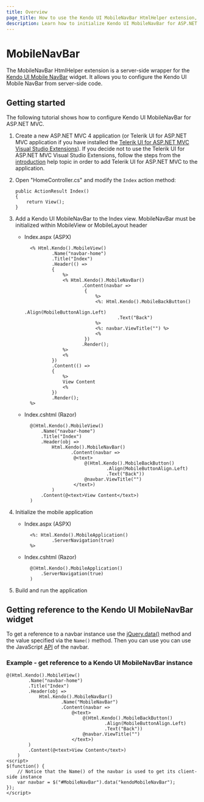 ```yaml
---
title: Overview
page_title: How to use the Kendo UI MobileNavBar HtmlHelper extension, server-side ASP.NET MVC wrapper for Kendo UI Mobile NavBar widget
description: Learn how to initialize Kendo UI MobileNavBar for ASP.NET MVC, access an existing navbar with MobileNavBar HtmlHelper extension documentation.
---
```


# MobileNavBar

The MobileNavBar HtmlHelper extension is a server-side wrapper for the [Kendo UI Mobile NavBar](/api/mobile/navbar) widget. It allows you to configure the Kendo UI Mobile NavBar
from server-side code.

## Getting started

The following tutorial shows how to configure Kendo UI MobileNavBar for ASP.NET MVC.

1.  Create a new ASP.NET MVC 4 application (or Telerik UI for ASP.NET MVC application if you have installed the [Telerik UI for ASP.NET MVC Visual Studio Extensions](/using-kendo-with/aspnet-mvc/introduction#kendo-ui-for-asp.net-mvc-visual-studio-extensions)).
If you decide not to use the Telerik UI for ASP.NET MVC Visual Studio Extensions, follow the steps from the [introduction](/using-kendo-with/aspnet-mvc/introduction) help topic in order
to add Telerik UI for ASP.NET MVC to the application.
1.  Open "HomeController.cs" and modify the `Index` action method:

        public ActionResult Index()
        {
            return View();
        }

1. Add a Kendo UI MobileNavBar to the Index view. MobileNavBar must be initialized within MobileView or MobileLayout header
    - Index.aspx (ASPX)

            <% Html.Kendo().MobileView()
                    .Name("navbar-home")
                    .Title("Index")
                    .Header(() =>
                    {
                        %>
                        <% Html.Kendo().MobileNavBar()
                               .Content(navbar =>
                                {
                                    %>
                                    <%: Html.Kendo().MobileBackButton()
                                            .Align(MobileButtonAlign.Left)
                                            .Text("Back")
                                    %>
                                    <%: navbar.ViewTitle("") %>
                                    <%
                                })
                               .Render();
                        %>
                        <%
                    })
                    .Content(() =>
                    {
                        %>
                        View Content
                        <%
                    })
                    .Render();
            %>

    - Index.cshtml (Razor)

            @(Html.Kendo().MobileView()
                .Name("navbar-home")
                .Title("Index")
                .Header(obj =>
                    Html.Kendo().MobileNavBar()
                           .Content(navbar =>
                            @<text>
                                @(Html.Kendo().MobileBackButton()
                                        .Align(MobileButtonAlign.Left)
                                        .Text("Back"))
                                @navbar.ViewTitle("")
                            </text>)
                    )
                .Content(@<text>View Content</text>)
            )


1. Initialize the mobile application
    - Index.aspx (ASPX)

            <%: Html.Kendo().MobileApplication()
                    .ServerNavigation(true)
            %>

    - Index.cshtml (Razor)

            @(Html.Kendo().MobileApplication()
                .ServerNavigation(true)
            )

1. Build and run the application

## Getting reference to the Kendo UI MobileNavBar widget

To get a reference to a navbar instance use the [jQuery.data()](http://api.jquery.com/jQuery.data/) method and the value specified via the `Name()` method.
Then you can use you can use the JavaScript [API](/api/mobile/navbar#methods) of the navbar.

### Example - get reference to a Kendo UI MobileNavBar instance

    @(Html.Kendo().MobileView()
            .Name("navbar-home")
            .Title("Index")
            .Header(obj =>
                Html.Kendo().MobileNavBar()
                        .Name("MobileNavBar")
                        .Content(navbar =>
                            @<text>
                                @(Html.Kendo().MobileBackButton()
                                        .Align(MobileButtonAlign.Left)
                                        .Text("Back"))
                                @navbar.ViewTitle("")
                            </text>)
            )
            .Content(@<text>View Content</text>)
        )
    <script>
    $(function() {
        // Notice that the Name() of the navbar is used to get its client-side instance
        var navbar = $("#MobileNavBar").data("kendoMobileNavBar");
    });
    </script>
